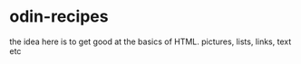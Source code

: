 # odin-recipes

the idea here is to get good at the basics of HTML. pictures, lists, links, text etc

